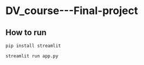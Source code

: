 # DV_course---Final-project

How to run
-----------

`pip install streamlit`

`streamlit run app.py`
